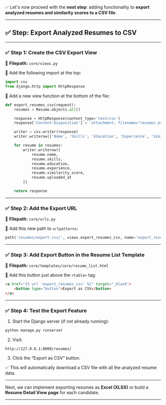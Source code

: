 ✅ Let's now proceed with the **next step**: adding functionality to **export analyzed resumes and similarity scores to a CSV file**.

---

## ✅ Step: Export Analyzed Resumes to CSV

---

### ✅ Step 1: Create the CSV Export View

📁 **Filepath:** `core/views.py`

🔽 Add the following import at the top:

```python
import csv
from django.http import HttpResponse
```

🔽 Add a new view function at the bottom of the file:

```python
def export_resumes_csv(request):
    resumes = Resume.objects.all()

    response = HttpResponse(content_type='text/csv')
    response['Content-Disposition'] = 'attachment; filename="resumes_export.csv"'

    writer = csv.writer(response)
    writer.writerow(['Name', 'Skills', 'Education', 'Experience', 'Similarity Score', 'Uploaded At'])

    for resume in resumes:
        writer.writerow([
            resume.name,
            resume.skills,
            resume.education,
            resume.experience,
            resume.similarity_score,
            resume.uploaded_at
        ])

    return response
```

---

### ✅ Step 2: Add the Export URL

📁 **Filepath:** `core/urls.py`

🔽 Add this new path to `urlpatterns`:

```python
path('resumes/export-csv/', views.export_resumes_csv, name='export_resumes_csv'),
```

---

### ✅ Step 3: Add Export Button in the Resume List Template

📁 **Filepath:** `core/templates/core/resume_list.html`

🔽 Add this button just above the `<table>` tag:

```html
<a href="{% url 'export_resumes_csv' %}" target="_blank">
    <button type="button">Export as CSV</button>
</a>
```

---

### ✅ Step 4: Test the Export Feature

1. Start the Django server (if not already running):

```bash
python manage.py runserver
```

2. Visit:

```
http://127.0.0.1:8000/resumes/
```

3. Click the “Export as CSV” button.

✅ This will automatically download a CSV file with all the analyzed resume data.

---

Next, we can implement exporting resumes as **Excel (XLSX)** or build a **Resume Detail View page** for each candidate.

---
